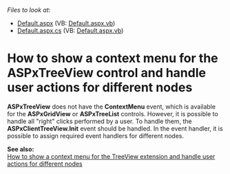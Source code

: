 <!-- default file list -->
*Files to look at*:

* [Default.aspx](./CS/WebSite/Default.aspx) (VB: [Default.aspx.vb](./VB/WebSite/Default.aspx.vb))
* [Default.aspx.cs](./CS/WebSite/Default.aspx.cs) (VB: [Default.aspx.vb](./VB/WebSite/Default.aspx.vb))
<!-- default file list end -->
# How to show a context menu for the ASPxTreeView control and handle user actions for different nodes


<p><strong>ASPxTreeView</strong> does not have the <strong>ContextMenu</strong> event, which is available for the <strong>ASPxGridView</strong> or <strong>ASPxTreeList</strong> controls. However, it is possible to handle all "right" clicks performed by a user. To handle them, the <strong>ASPxClientTreeView.Init</strong> event should be handled. In the event handler, it is possible to assign required event handlers for different nodes.</p><p><strong>See also:</strong><br />
<a href="https://www.devexpress.com/Support/Center/p/E4277">How to show a context menu for the TreeView extension and handle user actions for different nodes</a></p>

<br/>


